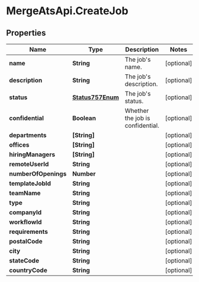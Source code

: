# MergeAtsApi.CreateJob

## Properties

Name | Type | Description | Notes
------------ | ------------- | ------------- | -------------
**name** | **String** | The job&#39;s name. | [optional] 
**description** | **String** | The job&#39;s description. | [optional] 
**status** | [**Status757Enum**](Status757Enum.md) | The job&#39;s status. | [optional] 
**confidential** | **Boolean** | Whether the job is confidential. | [optional] 
**departments** | **[String]** |  | [optional] 
**offices** | **[String]** |  | [optional] 
**hiringManagers** | **[String]** |  | [optional] 
**remoteUserId** | **String** |  | [optional] 
**numberOfOpenings** | **Number** |  | [optional] 
**templateJobId** | **String** |  | [optional] 
**teamName** | **String** |  | [optional] 
**type** | **String** |  | [optional] 
**companyId** | **String** |  | [optional] 
**workflowId** | **String** |  | [optional] 
**requirements** | **String** |  | [optional] 
**postalCode** | **String** |  | [optional] 
**city** | **String** |  | [optional] 
**stateCode** | **String** |  | [optional] 
**countryCode** | **String** |  | [optional] 


